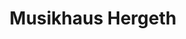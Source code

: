 ---
title: "Musikhaus Hergeth"
url: /klagenfurt-am-woerthersee/musikhaus-hergeth/
shop: Instrumente
---